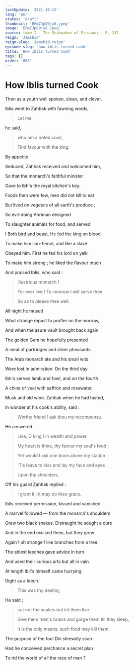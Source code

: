 ```yaml
---
lastUpdate: '2021-10-12'
lang: 'en'
status: 'draft'
thumbnail: 'EFm7JpD9jy8.jpeg'
image: 'EFm7JpD9jy8.jpeg'
source: tome I - The Shahnahma of Firdausi - P. 137
reign: 'Jamshid'
reign-slug: 'jamshid-reign'
episode-slug: 'how-iblis-turned-cook'
title: 'How Iblis turned Cook'
tags: []
order: '003'
---
```


<!-- LTeX: language=en -->

# How Iblis turned Cook

Then as a youth well spoken, clean, and clever,

Iblis went to Zahhak with fawning words,

> Let me,

he said,

> who am a noted cook,
>
> Find favour with the king.

By appetite

Seduced, Zahhak received and welcomed him,

So that the monarch's faithful minister

Gave to Ibh's the royal kitchen's key.

Foods then were few, men did not kill to eat

But lived on vegetals of all earth's produce ;

So evil-doing Ahriman designed

To slaughter animals for food, and served

I Both bird and beast. He fed the king on blood

To make him lion-fierce, and like a slave

Obeyed him. First he fed his lord on yelk

To make him strong ; he liked the flavour much

And praised Iblis, who said :

> Illustrious monarch !
>
> For ever live ! To-morrow I will serve thee
>
> So as to please thee well.

All night he mused

What strange repast to proffer on the morrow,

And when the azure vault brought back again

The golden Gem he hopefully presented

A meal of partridges and silver pheasants.

The Arab monarch ate and his small wits

Were lost in admiration. On the third day

Ibh's served lamb and fowl, and on the fourth

A chine of veal with saffron and rosewater,

Musk and old wine. Zahhak when he had tasted,

In wonder at his cook's ability, said :

> Worthy friend ! ask thou my recompense.

He answered :

> Live, O king ! in wealth and power.
>
> My heart is thine, thy favour my soul's food ;
>
> Yet would I ask one boon above my station :
>
> 'Tis leave to kiss and lay my face and eyes
>
> Upon thy shoulders.

Off his guard Zahhak replied :

> I grant it ; it may do thee grace.

Iblis received permission, kissed and vanished.

A marvel followed — from the monarch's shoulders

Grew two black snakes. Distraught he sought a cure

And in the end excised them, but they grew

Again ! oh strange ! like branches from a tree.

The ablest leeches gave advice in turn

And used their curious arts but all in vain.

At length Ibli's himself came hurrying

Dight as a leech.

> This was thy destiny,

He said ;

> cut not the snakes but let them live.
>
> Give them men's brains and gorge them till they sleep,
>
> It is the only means, such food may kill them.

The purpose of the foul Div shrewdly scan :

Had he conceived perchance a secret plan

To rid the world of all the race of man ?
